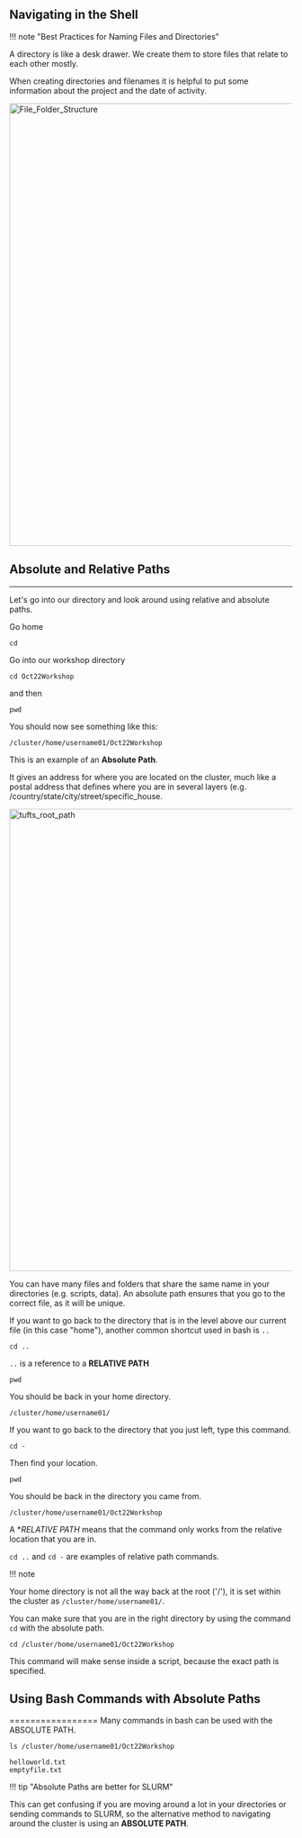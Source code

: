 ## Navigating in the Shell


!!! note "Best Practices for Naming Files and Directories"

A directory is like a desk drawer. We create them to store files that relate to each other mostly.

When creating directories and filenames it is helpful to put some information about the project and the date of activity.


<img width="786" alt="File_Folder_Structure" src="https://user-images.githubusercontent.com/8632603/179539866-ecd6e880-f468-4151-bbaa-149f52c328b4.png">

## Absolute and Relative Paths
-------------------------------

Let's go into our directory and look around using relative and absolute paths.

Go home

```
cd
```
Go into our workshop directory

```
cd Oct22Workshop
```

and then

```
pwd
```

You should now see something like this:

```
/cluster/home/username01/Oct22Workshop
```

This is an example of an **Absolute Path**.

It gives an address for where you are located on the cluster, much like a postal address that defines where you are in several layers (e.g. /country/state/city/street/specific_house.

<img width="821" alt="tufts_root_path" src="https://user-images.githubusercontent.com/8632603/196219724-11df7fb6-51db-43cf-adbc-328fda34e0cf.png">


You can have many files and folders that share the same name in your directories (e.g. scripts, data). An absolute path ensures that you go to the correct file, as it will be unique.

If you want to go back to the directory that is in the level above our current file (in this case "home"), another common shortcut used in bash is `..`


```
cd ..
```

`..` is a reference to a **RELATIVE PATH**

```
pwd
```

You should be back in your home directory.

```
/cluster/home/username01/
```

If you want to go back to the directory that you just left, type this command.

```
cd -
```
Then find your location.

```
pwd
```

You should be back in the directory you came from.

```
/cluster/home/username01/Oct22Workshop
```

A **RELATIVE PATH* means that the command only works from the relative location that you are in.

`cd ..` and `cd -` are examples of relative path commands.


!!! note

  Your home directory is not all the way back at the root ('/'), it is set within the cluster as `/cluster/home/username01/`.

  You can make sure that you are in the right directory by using the command `cd` with the absolute path.

  ```
  cd /cluster/home/username01/Oct22Workshop
  ```
  
  This command will make sense inside a script, because the exact path is specified.
  

## Using Bash Commands with Absolute Paths

=================
Many commands in bash can be used with the ABSOLUTE PATH.

```
ls /cluster/home/username01/Oct22Workshop
```

```
helloworld.txt
emptyfile.txt
```

!!! tip "Absolute Paths are better for SLURM"

This can get confusing if you are moving around a lot in your directories or sending commands to SLURM, so the alternative method to navigating around the cluster is using an **ABSOLUTE PATH**.

